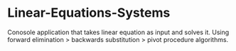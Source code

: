 # Linear-Equations-Systems

Conosole application that takes linear equation as input and solves it.
Using forward elimination > backwards substitution > pivot procedure algorithms.
